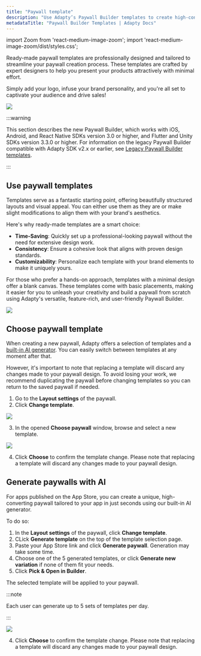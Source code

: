 ```yaml
---
title: "Paywall template"
description: "Use Adapty’s Paywall Builder templates to create high-converting paywalls."
metadataTitle: "Paywall Builder Templates | Adapty Docs"
---
```


import Zoom from 'react-medium-image-zoom';
import 'react-medium-image-zoom/dist/styles.css';

Ready-made paywall templates are professionally designed and tailored to streamline your paywall creation process. These templates are crafted by expert designers to help you present your products attractively with minimal effort. 

Simply add your logo, infuse your brand personality, and you're all set to captivate your audience and drive sales!

<Zoom>
  <img src={require('./img/paywall-templates.gif').default}
  style={{
    border: '1px solid #727272', /* border width and color */
    width: '700px', /* image width */
    display: 'block', /* for alignment */
    margin: '0 auto' /* center alignment */
  }}
/>
</Zoom>

:::warning

This section describes the new Paywall Builder, which works with iOS, Android, and React Native SDKs version 3.0 or higher, and Flutter and Unity SDKs version 3.3.0 or higher. For information on the legacy Paywall Builder compatible with Adapty SDK v2.x or earlier, see [Legacy Paywall Builder templates](paywall-builder-templates-legacy).

:::

## Use paywall templates

Templates serve as a fantastic starting point, offering beautifully structured layouts and visual appeal. You can either use them as they are or make slight modifications to align them with your brand's aesthetics. 

Here's why ready-made templates are a smart choice:

- **Time-Saving**: Quickly set up a professional-looking paywall without the need for extensive design work.
- **Consistency**: Ensure a cohesive look that aligns with proven design standards.
- **Customizability**: Personalize each template with your brand elements to make it uniquely yours.

For those who prefer a hands-on approach, templates with a minimal design offer a blank canvas. These templates come with basic placements, making it easier for you to unleash your creativity and build a paywall from scratch using Adapty's versatile, feature-rich, and user-friendly Paywall Builder.

<Zoom>
  <img src={require('./img/eba907e-PB_templates_minimal_design.webp').default}
  style={{
    border: 'none', /* border width and color */
    width: '700px', /* image width */
    display: 'block', /* for alignment */
    margin: '0 auto' /* center alignment */
  }}
/>
</Zoom>

## Choose paywall template

When creating a new paywall, Adapty offers a selection of templates and a [built-in AI generator](https://docs.adapty.io/docs/paywall-builder-templates#generate-paywalls-with-ai). You can easily switch between templates at any moment after that. 

However, it's important to note that replacing a template will discard any changes made to your paywall design. To avoid losing your work, we recommend duplicating the paywall before changing templates so you can return to the saved paywall if needed.

1. Go to the **Layout settings** of the paywall.
2. Click **Change template**.

<Zoom>
  <img src={require('./img/change-template.png').default}
  style={{
    border: '1px solid #727272', /* border width and color */
    width: '700px', /* image width */
    display: 'block', /* for alignment */
    margin: '0 auto' /* center alignment */
  }}
/>
</Zoom>

3. In the opened **Choose paywall** window, browse and select a new template.

<Zoom>
  <img src={require('./img/984a1e9-PB_select_template.webp').default}
  style={{
    border: '1px solid #727272', /* border width and color */
    width: '700px', /* image width */
    display: 'block', /* for alignment */
    margin: '0 auto' /* center alignment */
  }}
/>
</Zoom>

4. Click **Choose** to confirm the template change. Please note that replacing a template will discard any changes made to your paywall design.


## Generate paywalls with AI

For apps published on the App Store, you can create a unique, high-converting paywall tailored to your app in just seconds using our built-in AI generator.

To do so:

1. In the **Layout settings** of the paywall, click **Change template**.
2. CLick **Generate template** on the top of the template selection page.
3. Paste your App Store link and click **Generate paywall**. Generation may take some time.
4. Choose one of the 5 generated templates, or click **Generate new variation** if none of them fit your needs.
5. Click **Pick & Open in Builder**.

The selected template will be applied to your paywall.

:::note

Each user can generate up to 5 sets of templates per day.

:::

<Zoom>
  <img src={require('./img/generate-template.gif').default}
  style={{
    border: '1px solid #727272', /* border width and color */
    width: '700px', /* image width */
    display: 'block', /* for alignment */
    margin: '0 auto' /* center alignment */
  }}
/>
</Zoom>

4. Click **Choose** to confirm the template change. Please note that replacing a template will discard any changes made to your paywall design.
